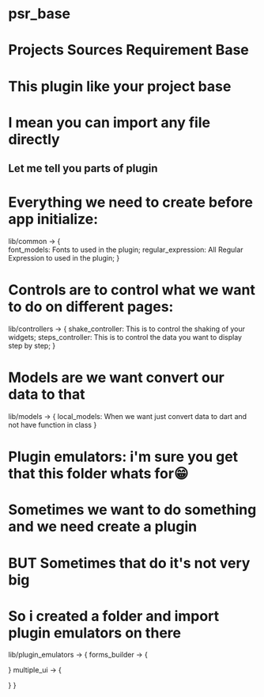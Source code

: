 # psr_base
# Projects Sources Requirement Base

# This plugin like your project base
# I mean you can import any file directly

##
## Let me tell you parts of plugin ##
##


# Everything we need to create before app initialize:
lib/common -> {  
  font_models: Fonts to used in the plugin;
  regular_expression: All Regular Expression to used in the plugin;
}


# Controls are to control what we want to do on different pages:
lib/controllers -> {
  shake_controller: This is to control the shaking of your widgets;
  steps_controller: This is to control the data you want to display step by step;
}


# Models are we want convert our data to that
lib/models -> {
  local_models: When we want just convert data to dart and not have function in class
}


# Plugin emulators: i'm sure you get that this folder whats for😁
# Sometimes we want to do something and we need create a plugin
# BUT Sometimes that do it's not very big
# So i created a folder and import plugin emulators on there
lib/plugin_emulators -> {
  forms_builder -> {
    
  }
  multiple_ui -> {
    
  }
}












